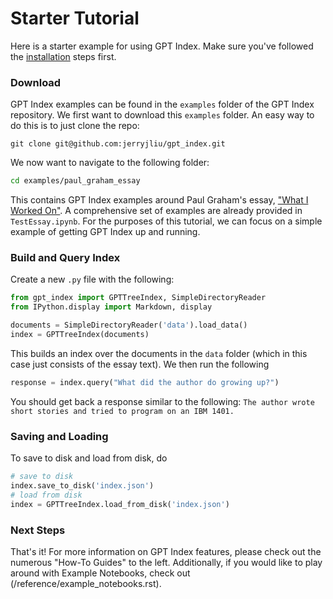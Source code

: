 # Starter Tutorial

Here is a starter example for using GPT Index. Make sure you've followed the [installation](installation.md) steps first.


### Download
GPT Index examples can be found in the `examples` folder of the GPT Index repository. 
We first want to download this `examples` folder. An easy way to do this is to just clone the repo: 

```
git clone git@github.com:jerryjliu/gpt_index.git
```


We now want to navigate to the following folder:
```bash
cd examples/paul_graham_essay
```

This contains GPT Index examples around Paul Graham's essay, ["What I Worked On"](http://paulgraham.com/worked.html). A comprehensive set of examples are already provided in `TestEssay.ipynb`. For the purposes of this tutorial, we can focus on a simple example of getting GPT Index up and running.


### Build and Query Index
Create a new `.py` file with the following:

```python
from gpt_index import GPTTreeIndex, SimpleDirectoryReader
from IPython.display import Markdown, display

documents = SimpleDirectoryReader('data').load_data()
index = GPTTreeIndex(documents)

```

This builds an index over the documents in the `data` folder (which in this case just consists of the essay text). We then run the following
```python
response = index.query("What did the author do growing up?")
```

You should get back a response similar to the following: `The author wrote short stories and tried to program on an IBM 1401.`

### Saving and Loading

To save to disk and load from disk, do

```python
# save to disk
index.save_to_disk('index.json')
# load from disk
index = GPTTreeIndex.load_from_disk('index.json')
```


### Next Steps

That's it! For more information on GPT Index features, please check out the numerous "How-To Guides" to the left.
Additionally, if you would like to play around with Example Notebooks, check out (/reference/example_notebooks.rst).

